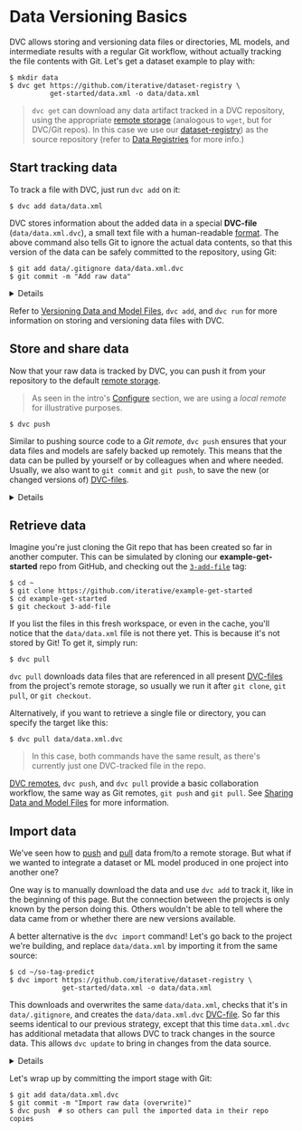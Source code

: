 # Data Versioning Basics

DVC allows storing and versioning data files or directories, ML models, and
intermediate results with a regular Git workflow, without actually tracking the
file contents with Git. Let's get a dataset example to play with:

```dvc
$ mkdir data
$ dvc get https://github.com/iterative/dataset-registry \
          get-started/data.xml -o data/data.xml
```

> `dvc get` can download any <abbr>data artifact</abbr> tracked in a <abbr>DVC
> repository</abbr>, using the appropriate
> [remote storage](/doc/command-reference/remote) (analogous to `wget`, but for
> DVC/Git repos). In this case we use our
> [dataset-registry](https://github.com/iterative/dataset-registry)) as the
> source repository (refer to [Data Registries](/doc/use-cases/data-registries)
> for more info.)

## Start tracking data

To track a file with DVC, just run `dvc add` on it:

```dvc
$ dvc add data/data.xml
```

DVC stores information about the added data in a special **DVC-file**
(`data/data.xml.dvc`), a small text file with a human-readable
[format](/doc/user-guide/dvc-file-format). The above command also tells Git to
ignore the actual data contents, so that this version of the data can be safely
committed to the <abbr>repository</abbr>, using Git:

```dvc
$ git add data/.gitignore data/data.xml.dvc
$ git commit -m "Add raw data"
```

<details>

### Expand to learn about DVC internals

`dvc add` moves the data file to the project's <abbr>cache</abbr> (see
[DVC Files and Directories](/doc/user-guide/dvc-files-and-directories)), and
makes file links (or copies) with the original file names back in the
<abbr>workspace</abbr>, which is what you see inside the project.

```dvc
$ ls -R .dvc/cache
...
    .dvc/cache/a3:
    04afb96060aad90176268345e10355
```

The hash value of the `data/data.xml` file we just added,
`a304afb96060aad90176268345e10355` determines the path and file name shown
above. And if you check the `data/data.xml.dvc` DVC-file created by DVC, you
will see that it has this string inside.

### Important note on cache performance

DVC tries to use reflinks\* by default to link your data files from the DVC
cache to the workspace, optimizing speed and storage space. However, reflinks
are not widely supported yet and DVC falls back to actually copying data files
to/from the cache. **Copying can be very slow with large files**, and duplicates
storage requirements.

Hardlinks and symlinks are also available for optimized cache linking but,
(unlike reflinks) they carry the risk of accidentally corrupting the cache if
tracked data files are modified in the workspace.

See [Large Dataset Optimization](/doc/user-guide/large-dataset-optimization) and
`dvc config cache` for more information.

> \***copy-on-write links or "reflinks"** are a relatively new way to link files
> in UNIX-style file systems. Unlike hardlinks or symlinks, they support
> transparent [copy on write](https://en.wikipedia.org/wiki/Copy-on-write). This
> means that editing a reflinked file is always safe as all the other links to
> the file will reflect the changes.

</details>

Refer to
[Versioning Data and Model Files](/doc/use-cases/versioning-data-and-model-files),
`dvc add`, and `dvc run` for more information on storing and versioning data
files with DVC.

## Store and share data

Now that your raw data is tracked by DVC, you can push it from your repository
to the default [remote storage](/doc/command-reference/remote).

> As seen in the intro's [Configure](/doc/tutorials/get-started#configure)
> section, we are using a _local remote_ for illustrative purposes.

```dvc
$ dvc push
```

Similar to pushing source code to a _Git remote_, `dvc push` ensures that your
data files and models are safely backed up remotely. This means that the data
can be pulled by yourself or by colleagues when and where needed. Usually, we
also want to `git commit` and `git push`, to save the new (or changed versions
of) [DVC-files](/doc/user-guide/dvc-file-format).

<details>

### Expand to learn more about DVC internals

You can check that the data has been backed up to the remote (`/tmp/dvc-storage`
local directory) with:

```dvc
$ ls -R /tmp/dvc-storage
...
/tmp/dvc-storage/a3:
04afb96060aad90176268345e10355
```

</details>

## Retrieve data

Imagine you're just cloning the Git repo that has been created so far in another
computer. This can be simulated by cloning our **example-get-started** repo from
GitHub, and checking out the
[`3-add-file`](https://github.com/iterative/example-get-started/tree/3-add-file)
tag:

```dvc
$ cd ~
$ git clone https://github.com/iterative/example-get-started
$ cd example-get-started
$ git checkout 3-add-file
```

If you list the files in this fresh <abbr>workspace</abbr>, or even in the
cache, you'll notice that the `data/data.xml` file is not there yet. This is
because it's not stored by Git! To get it, simply run:

```dvc
$ dvc pull
```

`dvc pull` downloads data files that are referenced in all present
[DVC-files](/doc/user-guide/dvc-file-format) from the <abbr>project</abbr>'s
remote storage, so usually we run it after `git clone`, `git pull`, or
`git checkout`.

Alternatively, if you want to retrieve a single file or directory, you can
specify the target like this:

```dvc
$ dvc pull data/data.xml.dvc
```

> In this case, both commands have the same result, as there's currently just
> one DVC-tracked file in the repo.

[DVC remotes](/doc/command-reference/remote), `dvc push`, and `dvc pull` provide
a basic collaboration workflow, the same way as Git remotes, `git push` and
`git pull`. See
[Sharing Data and Model Files](/doc/use-cases/sharing-data-and-model-files) for
more information.

## Import data

We've seen how to [push](#store-and-share-date) and [pull](#retrieve-data) data
from/to a remote storage. But what if we wanted to integrate a dataset or ML
model produced in one project into another one?

One way is to manually download the data and use `dvc add` to track it, like in
the beginning of this page. But the connection between the projects is only
known by the person doing this. Others wouldn't be able to tell where the data
came from or whether there are new versions available.

A better alternative is the `dvc import` command! Let's go back to the
<abbr>project</abbr> we're building, and replace `data/data.xml` by importing it
from the same source:

```dvc
$ cd ~/so-tag-predict
$ dvc import https://github.com/iterative/dataset-registry \
             get-started/data.xml -o data/data.xml
```

This downloads and overwrites the same `data/data.xml`, checks that it's in
`data/.gitignore`, and creates the `data/data.xml.dvc`
[DVC-file](/doc/user-guide/dvc-file-format). So far this seems identical to our
previous strategy, except that this time `data.xml.dvc` has additional metadata
that allows DVC to track changes in the source data. This allows `dvc update` to
bring in changes from the data source.

<details>

### Expand to learn more about DVC internals

DVC-files created by `dvc import` are called _import stages_. If we check the
difference against the regular DVC-file we previously had, we can see that the
latter has more fields, such as the data source `repo`, and `path` within it:

```dvc
$ git diff
...
--- a/data/data.xml.dvc
+++ b/data/data.xml.dvc
...
+deps:
+- path: get-started/data.xml
+  repo:
+    url: https://github.com/iterative/dataset-registry
+    rev_lock: f31f5c4cdae787b4bdeb97a717687d44667d9e62
```

The `url` and `rev_lock` subfields under `repo` are used to save the origin and
[version](https://git-scm.com/docs/revisions) of the dependency, respectively.

> `dvc update` updates the `rev_lock` field of the corresponding DVC-file (when
> there are changes to bring in).

Note that the [dataset-registry](https://github.com/iterative/dataset-registry)
repository doesn't actually contain a `get-started/data.xml` file. Like,
`dvc get`, importing also downloads the data from the appropriate
[remote storage](/doc/command-reference/remote).

</details>

Let's wrap up by committing the import stage with Git:

```dvc
$ git add data/data.xml.dvc
$ git commit -m "Import raw data (overwrite)"
$ dvc push  # so others can pull the imported data in their repo copies
```
